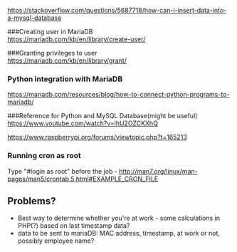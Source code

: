 https://stackoverflow.com/questions/5687718/how-can-i-insert-data-into-a-mysql-database  

###Creating user in MariaDB  
https://mariadb.com/kb/en/library/create-user/  

###Granting privileges to user  
https://mariadb.com/kb/en/library/grant/  
  
### Python integration with MariaDB  
https://mariadb.com/resources/blog/how-to-connect-python-programs-to-mariadb/
  
###Reference for Python and MySQL Database(might be useful)  
https://www.youtube.com/watch?v=lhU2OZCKXhQ  
  
https://www.raspberrypi.org/forums/viewtopic.php?t=165213  

### Running cron as root
Type "#login as root" before the job - http://man7.org/linux/man-pages/man5/crontab.5.html#EXAMPLE_CRON_FILE


## Problems?
- Best way to determine whether you're at work - some calculations in PHP(?) based on last timestamp data?
- data to be sent to mariaDB: MAC address, timestamp, at work or not, possibly employee name?


